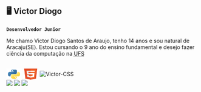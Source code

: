 ## 🖥 Victor Diogo

**`Desenvolvedor Junior`**

Me chamo Victor Diogo Santos de Araujo, tenho 14 anos e sou natural de Aracaju(SE).
Estou cursando o 9 ano do ensino fundamental e desejo fazer ciência da computação na <abbr title="Universidade Federal de Sergipe">UFS</abbr>

<div style="display: inline_block"><br>
    <img align="center" alt="Victor-Python" height="30" width="40" src="https://raw.githubusercontent.com/devicons/devicon/master/icons/python/python-original.svg">
    <img align="center" alt="Victor-HTML" height="30" width="40" src="https://raw.githubusercontent.com/devicons/devicon/master/icons/html5/html5-original.svg">
    <img align="center" alt='Victor-CSS' height="30" width="40" src="https://cdn.jsdelivr.net/gh/devicons/devicon@latest/icons/css3/css3-original.svg"/>
</div>

<div> 
  <a href="https://instagram.com/victorsds_dev" target="_blank"><img src="https://img.shields.io/badge/-Instagram-%23E4405F?style=for-the-badge&logo=instagram&logoColor=white" target="_blank"></a>
  <a href="https://discord.gg/1257811571032330335" target="_blank"><img src="https://img.shields.io/badge/Discord-7289DA?style=for-the-badge&logo=discord&logoColor=white" target="_blank"></a> 
  <a href = "mailto:victordiogo2801@gmail.com"><img src="https://img.shields.io/badge/-Gmail-%23333?style=for-the-badge&logo=gmail&logoColor=white" target="_blank"></a>
</div>
